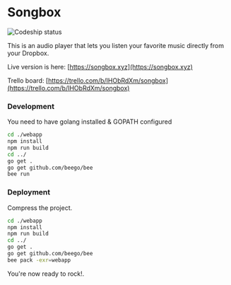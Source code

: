 # Songbox

![Codeship status](https://codeship.com/projects/0090af20-dad7-0133-a4fc-5a647b2fc712/status?branch=master)

This is an audio player that lets you listen your favorite music directly from your Dropbox.

Live version is here: [https://songbox.xyz](https://songbox.xyz)

Trello board: [https://trello.com/b/IHObRdXm/songbox](https://trello.com/b/IHObRdXm/songbox)

### Development

You need to have golang installed & GOPATH configured

```sh
cd ./webapp
npm install
npm run build
cd ../
go get .
go get github.com/beego/bee
bee run
```

### Deployment

Compress the project.

```sh
cd ./webapp
npm install
npm run build
cd ../
go get .
go get github.com/beego/bee
bee pack -exr=webapp
```

You're now ready to rock!.

